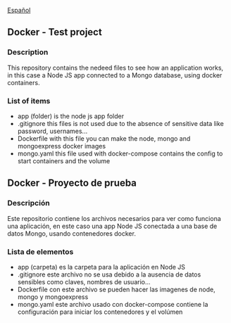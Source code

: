 [Español](#spanish)    

## Docker - Test project

### Description
This repository contains the nedeed files to see how an application works, in this case a Node JS app connected to a Mongo database, using docker containers.

### List of items
- app (folder)
    is the node js app folder
- .gitignore
    this files is not used due to the absence of sensitive data like password, usernames...
- Dockerfile
    with this file you can make the node, mongo and mongoexpress docker images
- mongo.yaml
    this file used with docker-compose contains the config to start containers and the volume


<a name="spanish"></a>
## Docker - Proyecto de prueba 

### Descripción
Este repositorio contiene los archivos necesarios para ver como funciona una aplicación, en este caso una app Node JS conectada a una base de datos Mongo, usando contenedores docker.

### Lista de elementos
- app (carpeta)
    es la carpeta para la aplicación en Node JS
- .gitignore
   este archivo no se usa debido a la ausencia de datos sensibles como claves, nombres de usuario...
- Dockerfile
    con este archivo se pueden hacer las imagenes de node, mongo y mongoexpress
- mongo.yaml
    este archivo usado con docker-compose contiene la configuración para iniciar los contenedores y el volúmen 
